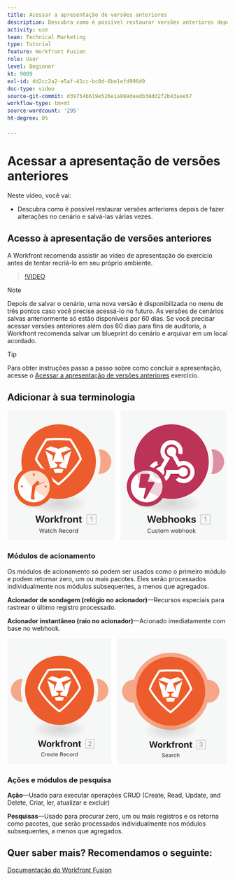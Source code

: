 ```yaml
---
title: Acessar a apresentação de versões anteriores
description: Descubra como é possível restaurar versões anteriores depois de fazer alterações no cenário e salvá-las em [!DNL Adobe Workfront Fusion].
activity: use
team: Technical Marketing
type: Tutorial
feature: Workfront Fusion
role: User
level: Beginner
kt: 9009
exl-id: dd2cc2a2-e5af-41cc-bc0d-6be1efd996d9
doc-type: video
source-git-commit: d39754b619e526e1a869deedb38dd2f2b43aee57
workflow-type: tm+mt
source-wordcount: '295'
ht-degree: 0%

---
```


# Acessar a apresentação de versões anteriores

Neste vídeo, você vai:

* Descubra como é possível restaurar versões anteriores depois de fazer alterações no cenário e salvá-las várias vezes.

## Acesso à apresentação de versões anteriores

A Workfront recomenda assistir ao vídeo de apresentação do exercício antes de tentar recriá-lo em seu próprio ambiente.

>[!VIDEO](https://video.tv.adobe.com/v/335268/?quality=12)

>[!NOTE]
>
>Depois de salvar o cenário, uma nova versão é disponibilizada no menu de três pontos caso você precise acessá-lo no futuro. As versões de cenários salvas anteriormente só estão disponíveis por 60 dias. Se você precisar acessar versões anteriores além dos 60 dias para fins de auditoria, a Workfront recomenda salvar um blueprint do cenário e arquivar em um local acordado.

>[!TIP]
>
>Para obter instruções passo a passo sobre como concluir a apresentação, acesse o [Acessar a apresentação de versões anteriores](https://experienceleague.adobe.com/docs/workfront-learn/tutorials-workfront/fusion/exercises/access-previous-versions.html?lang=en) exercício.

## Adicionar à sua terminologia

![Uma imagem de um registro de observação e um módulo de webhook personalizado](assets/understand-the-basics-3.png)

### Módulos de acionamento

Os módulos de acionamento só podem ser usados como o primeiro módulo e podem retornar zero, um ou mais pacotes. Eles serão processados individualmente nos módulos subsequentes, a menos que agregados.

**Acionador de sondagem (relógio no acionador)**—Recursos especiais para rastrear o último registro processado.

**Acionador instantâneo (raio no acionador)**—Acionado imediatamente com base no webhook.

![Uma imagem de um registro de criação e um módulo de pesquisa](assets/understand-the-basics-4.png)

### Ações e módulos de pesquisa

**Ação**—Usado para executar operações CRUD (Create, Read, Update, and Delete, Criar, ler, atualizar e excluir)

**Pesquisas**—Usado para procurar zero, um ou mais registros e os retorna como pacotes, que serão processados individualmente nos módulos subsequentes, a menos que agregados.

## Quer saber mais? Recomendamos o seguinte:

[Documentação do Workfront Fusion](https://experienceleague.adobe.com/docs/workfront/using/adobe-workfront-fusion/workfront-fusion-2.html?lang=en)
